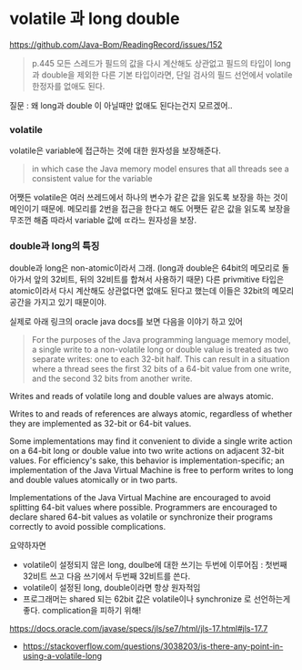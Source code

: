 # volatile 과 long double

https://github.com/Java-Bom/ReadingRecord/issues/152

> p.445 모든 스레드가 필드의 값을 다시 계산해도 상관없고 필드의 타입이 long과 double을 제외한 다른 기본 타입이라면,
> 단일 검사의 필드 선언에서 volatile 한정자를 없애도 된다.

질문 : 왜 long과 double 이 아닐때만 없애도 된다는건지 모르겠어..



### volatile

volatile은 variable에 접근하는 것에 대한 원자성을 보장해준다.

> in which case the Java memory model ensures that all threads see a consistent value for the variable

어쨋든 volatile은 여러 쓰레드에서 하나의 변수가 같은 값을 읽도록 보장을 하는 것이 메인이기 때문에.
메모리를 2번을 접근을 한다고 해도 어쨋든 같은 값을 읽도록 보장을 무조껀 해줌 따라서 variable 값에 ㄸ라느 원자성을 보장.



### double과 long의 특징

double과 long은 non-atomic이라서 그래. (long과 double은 64bit의 메모리로 돌아가서 앞의 32비트, 뒤의 32비트를 합쳐서 사용하기 때문)
다른 privmitive 타입은 atomic이라서 다시 계산해도 상관없다면 없애도 된다고 했는데 이들은 32bit의 메모리공간을 가지고 있기 때문이야.

실제로 아래 링크의 oracle java docs를 보면 다음을 이야기 하고 있어

> For the purposes of the Java programming language memory model, a single write to a non-volatile long or double value is treated as two separate writes: one to each 32-bit half. This can result in a situation where a thread sees the first 32 bits of a 64-bit value from one write, and the second 32 bits from another write.

Writes and reads of volatile long and double values are always atomic.

Writes to and reads of references are always atomic, regardless of whether they are implemented as 32-bit or 64-bit values.

Some implementations may find it convenient to divide a single write action on a 64-bit long or double value into two write actions on adjacent 32-bit values. For efficiency's sake, this behavior is implementation-specific; an implementation of the Java Virtual Machine is free to perform writes to long and double values atomically or in two parts.

Implementations of the Java Virtual Machine are encouraged to avoid splitting 64-bit values where possible. Programmers are encouraged to declare shared 64-bit values as volatile or synchronize their programs correctly to avoid possible complications.

요약하자면

- volatile이 설정되지 않은 long, doulbe에 대한 쓰기는 두번에 이루어짐 : 첫번째 32비트 쓰고 다음 쓰기에서 두번째 32비트를 쓴다.
- volatile이 설정된 long, double이라면 항상 원자적임
- 프로그래머는 shared 되는 62bit 값은 volatile이나 synchronize 로 선언하는게 좋다. complication을 피하기 위해!

https://docs.oracle.com/javase/specs/jls/se7/html/jls-17.html#jls-17.7

- https://stackoverflow.com/questions/3038203/is-there-any-point-in-using-a-volatile-long

